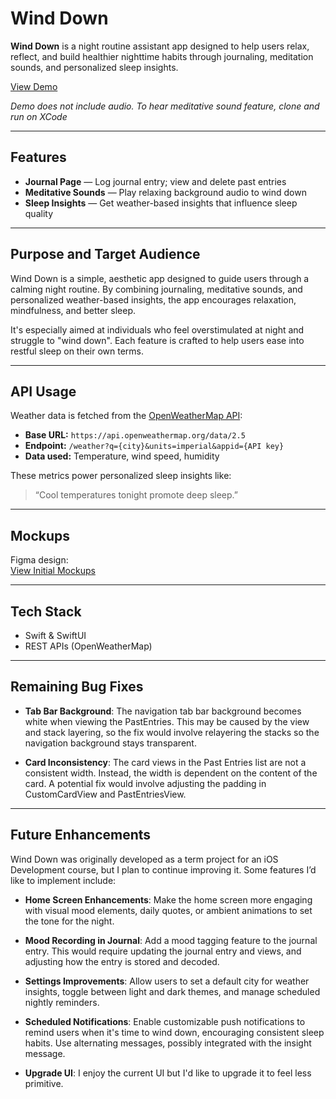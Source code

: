 # Wind Down

**Wind Down** is a night routine assistant app designed to help users relax, reflect, and build healthier nighttime habits through journaling, meditation sounds, and personalized sleep insights.

[View Demo](https://youtube.com/shorts/5aUiQHTa1h4?feature=share)

*Demo does not include audio. To hear meditative sound feature, clone and run on XCode*

---

## Features

- **Journal Page** — Log journal entry; view and delete past entries
- **Meditative Sounds** — Play relaxing background audio to wind down
- **Sleep Insights** — Get weather-based insights that influence sleep quality

---

## Purpose and Target Audience

Wind Down is a simple, aesthetic app designed to guide users through a calming night routine. By combining journaling, meditative sounds, and personalized weather-based insights, the app encourages relaxation, mindfulness, and better sleep.

It's especially aimed at individuals who feel overstimulated at night and struggle to "wind down". Each feature is crafted to help users ease into restful sleep on their own terms.

---

## API Usage

Weather data is fetched from the [OpenWeatherMap API](https://openweathermap.org/api):

- **Base URL:** `https://api.openweathermap.org/data/2.5`
- **Endpoint:** `/weather?q={city}&units=imperial&appid={API key}`
- **Data used:** Temperature, wind speed, humidity

These metrics power personalized sleep insights like:
> “Cool temperatures tonight promote deep sleep.”

---

## Mockups

Figma design:  
[View Initial Mockups](https://www.figma.com/design/mRb8cN2e4ahFwJpXt6OuMl/Wind-Down-app?node-id=0-1&t=AhmAn0A5dE8h6mmM-1)

---

## Tech Stack

- Swift & SwiftUI
- REST APIs (OpenWeatherMap)

---

## Remaining Bug Fixes
- **Tab Bar Background**: The navigation tab bar background becomes white when viewing the PastEntries. This may be caused by the view and stack layering, so the fix would involve relayering the stacks so the navigation background stays transparent.
  
- **Card Inconsistency**: The card views in the Past Entries list are not a consistent width. Instead, the width is dependent on the content of the card. A potential fix would involve adjusting the padding in CustomCardView and PastEntriesView.

---

## Future Enhancements

Wind Down was originally developed as a term project for an iOS Development course, but I plan to continue improving it. Some features I’d like to implement include:

- **Home Screen Enhancements**: Make the home screen more engaging with visual mood elements, daily quotes, or ambient animations to set the tone for the night.

- **Mood Recording in Journal**: Add a mood tagging feature to the journal entry. This would require updating the journal entry and views, and adjusting how the entry is stored and decoded.

- **Settings Improvements**: Allow users to set a default city for weather insights, toggle between light and dark themes, and manage scheduled nightly reminders.

- **Scheduled Notifications**: Enable customizable push notifications to remind users when it's time to wind down, encouraging consistent sleep habits. Use alternating messages, possibly integrated with the insight message.

- **Upgrade UI**: I enjoy the current UI but I'd like to upgrade it to feel less primitive.

